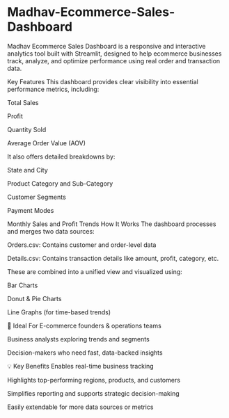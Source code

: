 # Madhav-Ecommerce-Sales-Dashboard
Madhav Ecommerce Sales Dashboard is a responsive and interactive analytics tool built with Streamlit, designed to help ecommerce businesses track, analyze, and optimize performance using real order and transaction data.

  Key Features
This dashboard provides clear visibility into essential performance metrics, including:

Total Sales

Profit

Quantity Sold

Average Order Value (AOV)

It also offers detailed breakdowns by:

State and City

Product Category and Sub-Category

Customer Segments

Payment Modes

Monthly Sales and Profit Trends
  How It Works
The dashboard processes and merges two data sources:

Orders.csv: Contains customer and order-level data

Details.csv: Contains transaction details like amount, profit, category, etc.

These are combined into a unified view and visualized using:

  Bar Charts

  Donut & Pie Charts

  Line Graphs (for time-based trends)

👥 Ideal For
E-commerce founders & operations teams

Business analysts exploring trends and segments

Decision-makers who need fast, data-backed insights

💡 Key Benefits
Enables real-time business tracking

Highlights top-performing regions, products, and customers

Simplifies reporting and supports strategic decision-making

Easily extendable for more data sources or metrics
